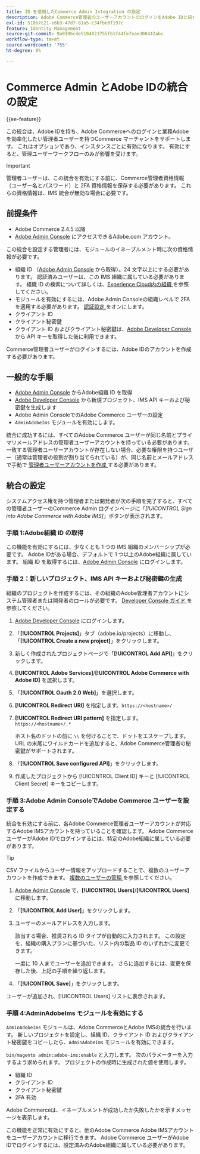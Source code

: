 ```yaml
---
title: ID を使用したCommerce Admin Integration の設定
description: Adobe Commerce管理者のユーザーアカウントのログインをAdobe IDと統合するには、次のオプション手順に従います。
exl-id: 518b7c21-e6b3-47d7-81a5-c34fbe0f197c
feature: Identity Management
source-git-commit: 9a9106cde5184823755fb1f44fe7eae300442abc
workflow-type: tm+mt
source-wordcount: '755'
ht-degree: 0%

---
```


# Commerce Admin とAdobe IDの統合の設定

{{ee-feature}}

この統合は、Adobe IDを持ち、Adobe Commerceへのログインと業務Adobeを効率化したい管理者ユーザーを持つCommerce マーチャントをサポートします。 これはオプションであり、インスタンスごとに有効になります。 有効にすると、管理ユーザーワークフローのみが影響を受けます。 

>[!IMPORTANT]
>
>管理者ユーザーは、この統合を有効にする前に、Commerce管理者資格情報（ユーザー名とパスワード）と 2FA 資格情報を保存する必要があります。 これらの資格情報は、IMS 統合が無効な場合に必要です。

## 前提条件

* Adobe Commerce 2.4.5 以降
* [Adobe Admin Console](https://adminconsole.adobe.com/) にアクセスできるAdobe.com アカウント。

この統合を設定する管理者には、モジュールのイネーブルメント時に次の資格情報が必要です。

* 組織 ID （[Adobe Admin Console](https://adminconsole.adobe.com/) から取得）。24 文字以上にする必要があります。 認証済みユーザーは、この IMS 組織に属している必要があります。 組織 ID の検索について詳しくは、[Experience Cloud内の組織 ](https://experienceleague.adobe.com/docs/core-services/interface/administration/organizations.html) を参照してください。
* モジュールを有効にするには、Adobe Admin Consoleの組織レベルで 2FA を適用する必要があります。 [ 認証設定 ](https://helpx.adobe.com/enterprise/using/authentication-settings.html#two-step-verification) をオンにします。
* クライアント ID
* クライアント秘密鍵
* クライアント ID およびクライアント秘密鍵は、[Adobe Developer Console](https://developer.adobe.com/developer-console/docs/guides/credentials/) から API キーを取得した後に利用できます。

Commerce管理者ユーザーがログインするには、Adobe IDのアカウントを作成する必要があります。

## 一般的な手順

* [Adobe Admin Console](https://adminconsole.adobe.com/) からAdobe組織 ID を取得
* [Adobe Developer Console](https://developer.adobe.com/) から新規プロジェクト、IMS API キーおよび秘密鍵を生成します
* Adobe Admin ConsoleでのAdobe Commerce ユーザーの設定
* `AdminAdobeIms` モジュールを有効にします。

統合に成功するには、すべてのAdobe Commerce ユーザーが同じ名前とプライマリメールアドレスの管理者ユーザーアカウントを持っている必要があります。 一致する管理者ユーザーアカウントが存在しない場合、必要な権限を持つユーザー（通常は管理者の役割が割り当てられている）が、同じ名前とメールアドレスで手動で [ 管理者ユーザーアカウントを作成 ](../systems/permissions-users-all.md#create-a-user) する必要があります。

## 統合の設定

システムアクセス権を持つ管理者または開発者が次の手順を完了すると、すべての管理者ユーザーのCommerce Admin ログインページに「_[!UICONTROL Sign into Adobe Commerce with Adobe IMS]_」ボタンが表示されます。

### 手順 1:Adobe組織 ID の取得

この機能を有効にするには、少なくとも 1 つの IMS 組織のメンバーシップが必要です。 Adobe IDがある場合、デフォルトで 1 つ以上のAdobe組織に属しています。 組織 ID を取得するには、[Adobe Admin Console](https://adminconsole.adobe.com/) にログインします。

### 手順 2：新しいプロジェクト、IMS API キーおよび秘密鍵の生成

組織のプロジェクトを作成するには、その組織のAdobe管理者アカウントにシステム管理者または開発者のロールが必要です。 [Developer Console ガイド ](https://developer.adobe.com/developer-console/docs/guides/projects/) を参照してください。

1. [Adobe Developer Console](https://developer.adobe.com/) にログインします。
1. 「**[!UICONTROL Projects]**」タブ（adobe.io/projects）に移動し、「**[!UICONTROL Create a new project]**」をクリックします。
1. 新しく作成されたプロジェクトページで「**[!UICONTROL Add API]**」をクリックします。
1. **[!UICONTROL Adobe Services]**/**[!UICONTROL Adobe Commerce with Adobe ID]** を選択します。
1. 「**[!UICONTROL Oauth 2.0 Web]**」を選択します。
1. **[!UICONTROL Redirect URI]** を指定します。`https://<hostname>/`
1. **[!UICONTROL Redirect URI pattern]** を指定します。`https://<hostname>/.*`

   ホスト名のドットの前に `\\` を付けることで、ドットをエスケープします。 URL の末尾にワイルドカードを追加すると、Adobe Commerce管理者の秘密鍵がサポートされます。

1. 「**[!UICONTROL Save configured API]**」をクリックします。
1. 作成したプロジェクトから [!UICONTROL Client ID] キーと [!UICONTROL Client Secret] キーをコピーします。

### 手順 3:Adobe Admin ConsoleでAdobe Commerce ユーザーを設定する

統合を有効にする前に、各Adobe Commerce管理者ユーザーアカウントが対応するAdobe IMSアカウントを持っていることを確認します。 Adobe Commerce ユーザーがAdobe IDでログインするには、特定のAdobe組織に属している必要があります。

>[!TIP]
>
>CSV ファイルからユーザー情報をアップロードすることで、複数のユーザーアカウントを作成できます。 [ 複数のユーザーの管理 ](https://helpx.adobe.com/enterprise/using/bulk-upload-users.html) を参照してください。

1. [Adobe Admin Console](https://helpx.adobe.com/jp/enterprise/using/admin-console.html) で、**[!UICONTROL Users]**/**[!UICONTROL Users]** に移動します。

1. 「**[!UICONTROL Add User]**」をクリックします。

1. ユーザーのメールアドレスを入力します。

   該当する場合、推奨される ID タイプが自動的に入力されます。 この設定を、組織の購入プランに基づいた、リスト内の製品 ID のいずれかに変更できます。

   一度に 10 人までユーザーを追加できます。 さらに追加するには、変更を保存した後、上記の手順を繰り返します。

1. 「**[!UICONTROL Save]**」をクリックします。

ユーザーが追加され、[!UICONTROL Users] リストに表示されます。

### 手順 4:AdminAdobeIms モジュールを有効にする

`AdminAdobeIms` モジュールは、Adobe CommerceとAdobe IMSの統合を行います。 新しいプロジェクトを設定し、組織 ID、クライアント ID およびクライアント秘密鍵をコピーしたら、`AdminAdobeIms` モジュールを有効にできます。

`bin/magento admin:adobe-ims:enable` と入力します。 次のパラメーターを入力するよう求められます。 プロジェクトの作成時に生成された値を使用します。

* 組織 ID
* クライアント ID
* クライアント秘密鍵
* 2FA 有効

Adobe Commerceは、イネーブルメントが成功したか失敗したかを示すメッセージを表示します。

この機能を正常に有効にすると、他のAdobe Commerce Adobe IMSアカウントをユーザーアカウントに移行できます。 Adobe Commerce ユーザーがAdobe IDでログインするには、設定済みのAdobe組織に属している必要があります。
